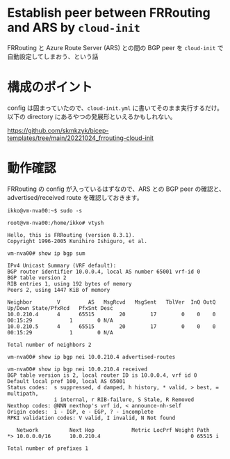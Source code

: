# Establish peer between FRRouting and ARS by `cloud-init`

FRRouting と Azure Route Server (ARS) との間の BGP peer を `cloud-init` で自動設定してしまおう、という話

# 構成のポイント

config は固まっていたので、`cloud-init.yml` に書いてそのまま実行するだけ。
以下の directory にあるやつの発展形といえるかもしれない。

https://github.com/skmkzyk/bicep-templates/tree/main/20221024_frrouting-cloud-init

# 動作確認

FRRouting の config が入っているはずなので、ARS との BGP peer の確認と、advertised/received route を確認しておきます。

```
ikko@vm-nva00:~$ sudo -s

root@vm-nva00:/home/ikko# vtysh

Hello, this is FRRouting (version 8.3.1).
Copyright 1996-2005 Kunihiro Ishiguro, et al.

vm-nva00# show ip bgp sum

IPv4 Unicast Summary (VRF default):
BGP router identifier 10.0.0.4, local AS number 65001 vrf-id 0
BGP table version 2
RIB entries 1, using 192 bytes of memory
Peers 2, using 1447 KiB of memory

Neighbor        V         AS   MsgRcvd   MsgSent   TblVer  InQ OutQ  Up/Down State/PfxRcd   PfxSnt Desc
10.0.210.4      4      65515        20        17        0    0    0 00:15:29            1        0 N/A
10.0.210.5      4      65515        20        17        0    0    0 00:15:29            1        0 N/A

Total number of neighbors 2

vm-nva00# show ip bgp nei 10.0.210.4 advertised-routes

vm-nva00# show ip bgp nei 10.0.210.4 received
BGP table version is 2, local router ID is 10.0.0.4, vrf id 0
Default local pref 100, local AS 65001
Status codes:  s suppressed, d damped, h history, * valid, > best, = multipath,
               i internal, r RIB-failure, S Stale, R Removed
Nexthop codes: @NNN nexthop's vrf id, < announce-nh-self
Origin codes:  i - IGP, e - EGP, ? - incomplete
RPKI validation codes: V valid, I invalid, N Not found

   Network          Next Hop            Metric LocPrf Weight Path
*> 10.0.0.0/16      10.0.210.4                             0 65515 i

Total number of prefixes 1
```
